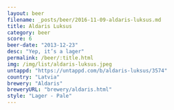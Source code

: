 ```yaml
---
layout: beer
filename: _posts/beer/2016-11-09-aldaris-luksus.md
title: Aldaris Luksus
category: beer
score: 6
beer-date: "2013-12-23"
desc: "Yep, it’s a lager"
permalink: /beer/:title.html
img: /img/list/aldaris-luksus.jpeg
untappd: "https://untappd.com/b/aldaris-luksus/3574"
country: "Latvia"
brewery: "Aldaris"
breweryURL: "brewery/aldaris.html"
style: "Lager - Pale"
---
```


